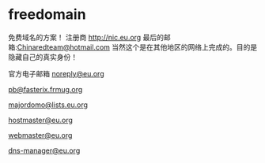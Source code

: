 # freedomain
免费域名的方案！
注册商 http://nic.eu.org
最后的邮箱:Chinaredteam@hotmail.com
当然这个是在其他地区的网络上完成的。目的是隐藏自己的真实身份！

官方电子邮箱
noreply@eu.org

pb@fasterix.frmug.org

majordomo@lists.eu.org

hostmaster@eu.org

webmaster@eu.org

dns-manager@eu.org

